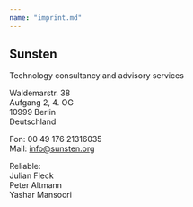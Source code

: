 ```yaml
---
name: "imprint.md"
---
```


## Sunsten  
Technology consultancy and advisory services  
  
Waldemarstr. 38  
Aufgang 2, 4. OG  
10999 Berlin  
Deutschland

Fon: 00 49 176 21316035  
Mail: info@sunsten.org  
  
Reliable:  
Julian Fleck   
Peter Altmann   
Yashar Mansoori  